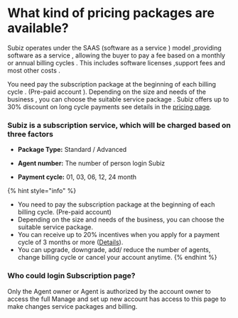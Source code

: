 # What kind of pricing packages are available?

Subiz operates under the SAAS \(software as a service \) model ,providing software as a service , allowing the buyer to pay a fee based on a monthly or annual billing cycles . This includes software licenses ,support fees and most other costs .  

You need pay the subscription package at the beginning of each billing cycle . \(Pre-paid account \). Depending on the size and needs of the business , you can choose the suitable service package . Subiz offers up to 30% discount on long cycle payments see details in the [pricing page](https://subiz.com/pricing.html).

### Subiz is a subscription service, which will be charged based on three factors

- **Package Type:** Standard / Advanced  
  
- **Agent number:** The number of person login Subiz  
  
- **Payment cycle:** 01, 03, 06, 12, 24 month

{% hint style="info" %}
* You need to pay the subscription package at the beginning of each billing cycle. \(Pre-paid account\)
* Depending on the size and needs of the business, you can choose the suitable service package.
* You can receive up to 20% incentives when you apply for a payment cycle of 3 months or more \([Details](https://subiz.com/pricing.html)\).
* You can upgrade, downgrade, add/ reduce the number of agents, change billing cycle or cancel your account anytime.
{% endhint %}

### Who could login Subscription page?

Only the Agent owner or Agent is authorized by the account owner to access the full Manage and set up new account has access to this page to make changes service packages and billing.  


